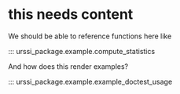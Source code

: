 # this needs content


We should be able to reference functions here like 

::: urssi_package.example.compute_statistics


And how does this render examples?

::: urssi_package.example.example_doctest_usage